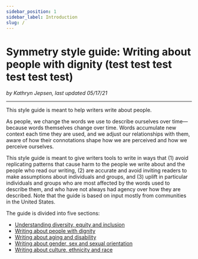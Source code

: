 ```yaml
---
sidebar_position: 1
sidebar_label: Introduction
slug: /
---
```


# Symmetry style guide: Writing about people with dignity (test test test test test test)

*by Kathryn Jepsen, last updated 05/17/21*

---

This style guide is meant to help writers write about people.
 
As people, we change the words we use to describe ourselves over time—because words themselves change over time. Words accumulate new context each time they are used, and we adjust our relationships with them, aware of how their connotations shape how we are perceived and how we perceive ourselves.
 
This style guide is meant to give writers tools to write in ways that (1) avoid replicating patterns that cause harm to the people we write about and the people who read our writing, (2) are accurate and avoid inviting readers to make assumptions about individuals and groups, and (3) uplift in particular individuals and groups who are most affected by the words used to describe them, and who have not always had agency over how they are described. Note that the guide is based on input mostly from communities in the United States.
 
 
The guide is divided into five sections:

- [Understanding diversity, equity and inclusion](understanding-diversity-equity-and-inclusion)
- [Writing about people with dignity](writing-about-people-with-dignity)
- [Writing about aging and disability](writing-about-aging-and-disability)
- [Writing about gender, sex and sexual orientation](writing-about-gender-sex-and-sexual-orientation)
- [Writing about culture, ethnicity and race](writing-about-culture-ethnicity-and-race)



